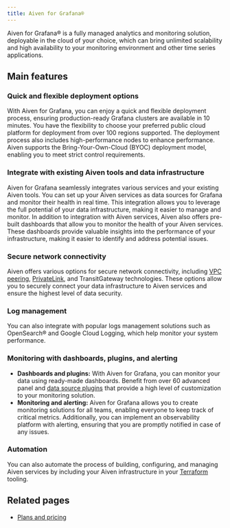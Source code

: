 ```yaml
---
title: Aiven for Grafana®
---
```


Aiven for Grafana® is a fully managed analytics and monitoring solution, deployable in the cloud of your choice, which can bring unlimited scalability and high availability to your monitoring environment and other time series applications.

## Main features

### Quick and flexible deployment options

With Aiven for Grafana, you can enjoy a quick and flexible deployment
process, ensuring production-ready Grafana clusters are available in 10
minutes. You have the flexibility to choose your preferred public cloud
platform for deployment from over 100 regions supported. The deployment
process also includes high-performance nodes to enhance performance.
Aiven supports the Bring-Your-Own-Cloud (BYOC) deployment model,
enabling you to meet strict control requirements.

### Integrate with existing Aiven tools and data infrastructure

Aiven for Grafana seamlessly integrates various services and your
existing Aiven tools. You can set up your Aiven services as data
sources for Grafana and monitor their health in real time. This
integration allows you to leverage the full potential of your data
infrastructure, making it easier to manage and monitor. In addition to
integration with Aiven services, Aiven also offers pre-built dashboards
that allow you to monitor the health of your Aiven services. These
dashboards provide valuable insights into the performance of your
infrastructure, making it easier to identify and address potential
issues.

### Secure network connectivity

Aiven offers various options for secure network connectivity, including
[VPC peering](/docs/platform/howto/manage-vpc-peering),
[PrivateLink](/docs/tools/cli/service/privatelink), and TransitGateway
technologies. These options allow you to securely connect your data
infrastructure to Aiven services and ensure the highest level of data security.

### Log management

You can also integrate with popular logs management solutions such as
OpenSearch® and Google Cloud Logging, which help monitor your system
performance.

### Monitoring with dashboards, plugins, and alerting

-   **Dashboards and plugins:** With Aiven for Grafana, you can monitor
    your data using ready-made dashboards. Benefit from over 60 advanced
    panel and
    [data source plugins](/docs/products/grafana/reference/plugins) that provide a
    high level of customization to your
    monitoring solution.
-   **Monitoring and alerting:** Aiven for Grafana allows you to create
    monitoring solutions for all teams, enabling everyone to keep track
    of critical metrics. Additionally, you can implement an
    observability platform with alerting, ensuring that you are promptly
    notified in case of any issues.

### Automation

You can also automate the process of building, configuring, and managing
Aiven services by including your Aiven infrastructure in your
[Terraform](/docs/tools/terraform/get-started) tooling.

## Related pages

- [Plans and pricing](/docs/products/grafana)
